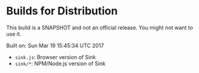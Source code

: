 # Builds for Distribution

This build is a SNAPSHOT and not an official release.  You might not want to use it.

Built on: Sun Mar 19 15:45:34 UTC 2017

* `sink.js`: Browser version of Sink
* `sink/*`: NPM/Node.js version of Sink
